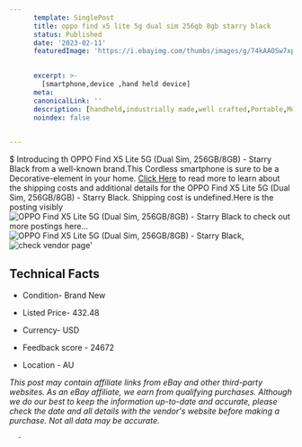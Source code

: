 ```yaml
---
      template: SinglePost
      title: oppo find x5 lite 5g dual sim 256gb 8gb starry black
      status: Published
      date: '2023-02-11'
      featuredImage: 'https://i.ebayimg.com/thumbs/images/g/74kAAOSw7xpj4dhO/s-l225.jpg'
       

      excerpt: >-
        [smartphone,device ,hand held device]
      meta:
      canonicalLink: ''
      description: [handheld,industrially made,well crafted,Portable,Mobile,Compact,Convenient,Lightweight,Maneuverable,Man-portable,Miniature,Carriable,Hand-held,Light,Holdable,Transportable,Mobile device,Pocket-sized,On-the-go,Wireless,Cordless,Compact size,Convenient size, smartphone,device ,hand held device]
      noindex: false
      

---
```

$
      Introducing th OPPO Find X5 Lite 5G (Dual Sim, 256GB/8GB) - Starry Black from a well-known brand.This Cordless smartphone is sure to be a Decorative-element in your home. [Click Here](https://www.ebay.com/itm/165416732291?hash=item26839b0683%3Ag%3A74kAAOSw7xpj4dhO&mkevt=1&mkcid=1&mkrid=711-53200-19255-0&campid=%253CePNCampaignId%253E&customid=%253CreferenceId%253E&toolid=10049) to read more to learn about the shipping costs and additional details for the OPPO Find X5 Lite 5G (Dual Sim, 256GB/8GB) - Starry Black. Shipping cost is undefined.Here is the posting visibly ![OPPO Find X5 Lite 5G (Dual Sim, 256GB/8GB) - Starry Black](https://i.ebayimg.com/thumbs/images/g/74kAAOSw7xpj4dhO/s-l225.jpg) to check out more postings here... ![OPPO Find X5 Lite 5G (Dual Sim, 256GB/8GB) - Starry Black](https://i.ebayimg.com/images/g/74kAAOSw7xpj4dhO/s-l1200.jpg), ![check vendor page](https://origin-galleryplus.ebayimg.com/ws/web/165416732291_2_0_1/225x225.jpg,https://origin-galleryplus.ebayimg.com/ws/web/165416732291_3_0_1/225x225.jpg,https://origin-galleryplus.ebayimg.com/ws/web/165416732291_4_0_1/225x225.jpg,https://origin-galleryplus.ebayimg.com/ws/web/165416732291_5_0_1/225x225.jpg)'

      

 ## Technical Facts 



     
      

 - Condition- Brand New 


      

 - Listed Price- 432.48 


      

 - Currency- USD 


      

 - Feedback score - 24672 


      

 - Location - AU 


      
      

 *_This post may contain affiliate links from eBay and other third-party websites. As an eBay affiliate, we earn from qualifying purchases. Although we do our best to keep the information up-to-date and accurate, please check the date and all details with the vendor's website before making a purchase. Not all data may be accurate._*




      -
